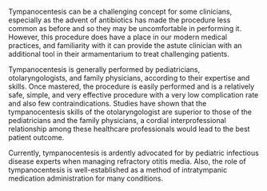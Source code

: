 Tympanocentesis can be a challenging concept for some clinicians, especially as the advent of antibiotics has made the procedure less common as before and so they may be uncomfortable in performing it. However, this procedure does have a place in our modern medical practices, and familiarity with it can provide the astute clinician with an additional tool in their armamentarium to treat challenging patients.

Tympanocentesis is generally performed by pediatricians, otolaryngologists, and family physicians, according to their expertise and skills. Once mastered, the procedure is easily performed and is a relatively safe, simple, and very effective procedure with a very low complication rate and also few contraindications. Studies have shown that the tympanocentesis skills of the otolaryngologist are superior to those of the pediatricians and the family physicians, a cordial interprofessional relationship among these healthcare professionals would lead to the best patient outcome.

Currently, tympanocentesis is ardently advocated for by pediatric infectious disease experts when managing refractory otitis media. Also, the role of tympanocentesis is well-established as a method of intratympanic medication administration for many conditions.